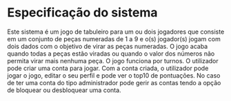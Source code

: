 # Especificação do sistema

Este sistema é um jogo de tabuleiro para um ou dois jogadores que consiste em um conjunto de peças numeradas de 1 a 9 e o(s) jogador(s) jogam com dois dados com o objetivo de virar as peças numeradas.
O jogo acaba quando todas a peças estão viradas ou quando o valor dos números não permita virar mais nenhuma peça.
O jogo funciona por turnos.
O utilizador pode criar uma conta para jogar.
Com a conta criada, o utilizador pode jogar o jogo, editar o seu perfil e pode ver o top10 de pontuações.
No caso de ter uma conta do tipo administrador pode gerir as contas tendo a opção de bloquear ou desbloquear uma conta.

